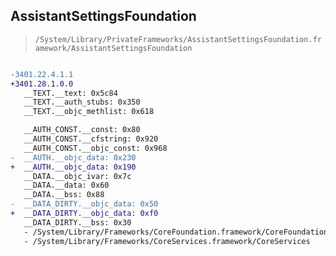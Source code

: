 ## AssistantSettingsFoundation

> `/System/Library/PrivateFrameworks/AssistantSettingsFoundation.framework/AssistantSettingsFoundation`

```diff

-3401.22.4.1.1
+3401.28.1.0.0
   __TEXT.__text: 0x5c84
   __TEXT.__auth_stubs: 0x350
   __TEXT.__objc_methlist: 0x618

   __AUTH_CONST.__const: 0x80
   __AUTH_CONST.__cfstring: 0x920
   __AUTH_CONST.__objc_const: 0x968
-  __AUTH.__objc_data: 0x230
+  __AUTH.__objc_data: 0x190
   __DATA.__objc_ivar: 0x7c
   __DATA.__data: 0x60
   __DATA.__bss: 0x88
-  __DATA_DIRTY.__objc_data: 0x50
+  __DATA_DIRTY.__objc_data: 0xf0
   __DATA_DIRTY.__bss: 0x30
   - /System/Library/Frameworks/CoreFoundation.framework/CoreFoundation
   - /System/Library/Frameworks/CoreServices.framework/CoreServices

```
